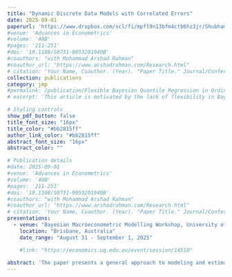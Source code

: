 ```yaml
---
title: "Dynamic Discrete Data Models with Correlated Errors"
date: 2025-09-01
paperurl: 'https://www.dropbox.com/scl/fi/mpfl9n13bfm4ctb6hz3jr/ShubhamKarnawat_JMP_Aug25.pdf?rlkey=umblodpigfpqejaeko4skese2&st=y6v72hqp&dl=1'
#venue: 'Advances in Econometrics'
#volume: '40B'
#pages: '211-251'
#doi: '10.1108/S0731-9053201940B'
#coauthors: "with Mohammad Arshad Rahman"
#coauthor_url: "https://www.arshadrahman.com/Research.html"
# citation: 'Your Name, Coauthor. (Year). "Paper Title." Journal/Conference.'rete Data Models with Correlated Errors"
collection: publications
category: jmp
#permalink: /publication/Flexible Bayesian Quantile Regression in Ordinal Models
# excerpt: 'This article is motivated by the lack of flexibility in Bayesian quantile regression for ordinal models where the error follows an asymmetric Laplace (AL) distribution. The inflexibility arises because the skewness of the distribution is completely specified when a quantile is chosen. To overcome this shortcoming, we derive the cumulative distribution function (and the moment-generating function) of the generalized asymmetric Laplace (GAL) distribution – a generalization of AL distribution that separates the skewness from the quantile parameter – and construct a working likelihood for the ordinal quantile model. The resulting framework is termed flexible Bayesian quantile regression for ordinal (FBQROR) models. However, its estimation is not straightforward. We address estimation issues and propose an efficient Markov chain Monte Carlo (MCMC) procedure based on Gibbs sampling and joint Metropolis–Hastings algorithm. The advantages of the proposed model are demonstrated in multiple simulation studies and implemented to analyze public opinion on homeownership as the best long-term investment in the United States following the Great Recession.'

# Styling controls
show_pdf_button: false
title_font_size: "16px"
title_color: "#bb2815ff"
author_link_color: "#bb2815ff"
abstract_font_size: "16px"
abstract_color: ""

# Publication details
#date: 2025-09-01
#venue: 'Advances in Econometrics'
#volume: '40B'
#pages: '211-251'
#doi: '10.1108/S0731-9053201940B'
#coauthors: "with Mohammad Arshad Rahman"
#coauthor_url: "https://www.arshadrahman.com/Research.html"
# citation: 'Your Name, Coauthor. (Year). "Paper Title." Journal/Conference.'
presentations:
  - venue: "Bayesian Macroeconometric Modelling Workshop, University of Queensland"
    location: "Brisbane, Australia"
    date_range: "August 31 - September 1, 2025"

    #link: "https://economics.uq.edu.au/event/session/14510"
    
abstract: 'The paper presents a general approach to modeling and estimation of time series models with discrete outcomes where errors are autoregressive and lagged dependence may be in observed discrete outcomes or latent dependent variable. With such a general framework, estimation is challenging due to large dimension of the latent variable and high correlation in MCMC draws. To deal with these estimation issues, the paper presents efficient Markov chain Monte Carlo algorithms that with a novel blocking technique in sampling the latent variable. The importance of modeling autoregressive errors is demonstrated by comparing the models with its modeling counterparts having independent errors. The performance of the proposed algorithms is demonstrated in multiple simulation studies and the benefits of the proposed models are illustrated in a study of the US business cycles.'
---
```

